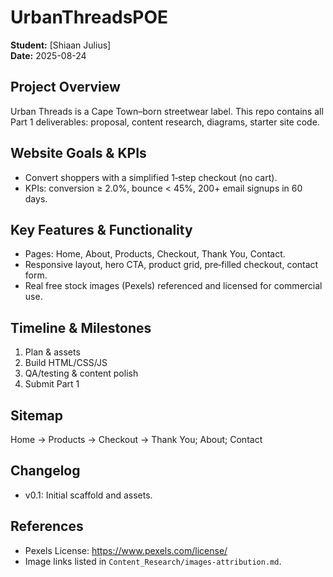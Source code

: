 # UrbanThreadsPOE

**Student:** [Shiaan Julius]  
**Date:** 2025-08-24

## Project Overview
Urban Threads is a Cape Town–born streetwear label. This repo contains all Part 1 deliverables: proposal, content research, diagrams, starter site code.

## Website Goals & KPIs
- Convert shoppers with a simplified 1‑step checkout (no cart).
- KPIs: conversion ≥ 2.0%, bounce < 45%, 200+ email signups in 60 days.

## Key Features & Functionality
- Pages: Home, About, Products, Checkout, Thank You, Contact.
- Responsive layout, hero CTA, product grid, pre‑filled checkout, contact form.
- Real free stock images (Pexels) referenced and licensed for commercial use.

## Timeline & Milestones
1. Plan & assets
2. Build HTML/CSS/JS
3. QA/testing & content polish
4. Submit Part 1

## Sitemap
Home → Products → Checkout → Thank You; About; Contact

## Changelog
- v0.1: Initial scaffold and assets.

## References
- Pexels License: https://www.pexels.com/license/
- Image links listed in `Content_Research/images-attribution.md`.
